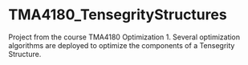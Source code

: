 # TMA4180_TensegrityStructures
Project from the course TMA4180 Optimization 1. Several optimization algorithms are deployed to optimize the components of a Tensegrity Structure.
